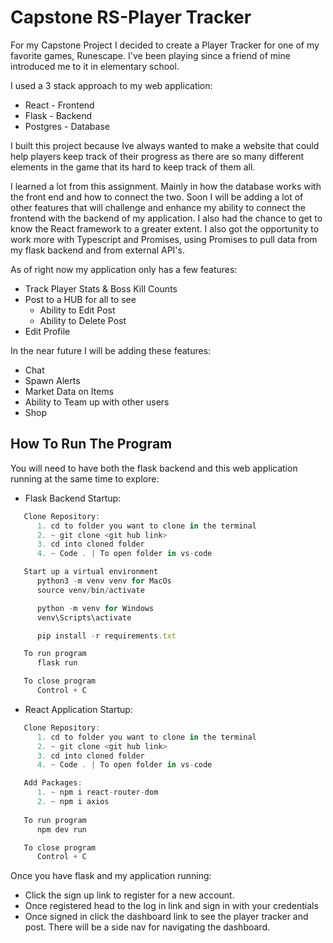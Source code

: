 # Capstone RS-Player Tracker

For my Capstone Project I decided to create a Player Tracker for one of my favorite games, Runescape. I've been playing since a friend of mine introduced me to it in elementary school. 

I used a 3 stack approach to my web application:

- React - Frontend
- Flask - Backend
- Postgres - Database

I built this project because Ive always wanted to make a website that could help players keep track of their progress as there are so many different elements in the game that its hard to keep track of them all.

I learned a lot from this assignment. Mainly in how the database works with the front end and how to connect the two. Soon I will be adding a lot of other features that will challenge and enhance my ability to connect the frontend with the backend of my application. I also had the chance to get to know the React framework to a greater extent. I also got the opportunity to work more with Typescript and Promises, using Promises to pull data from my flask backend and from external API's. 

As of right now my application only has a few features:

- Track Player Stats & Boss Kill Counts 
- Post to a HUB for all to see
   - Ability to Edit Post
   - Ability to Delete Post
- Edit Profile

In the near future I will be adding these features:

- Chat
- Spawn Alerts
- Market Data on Items
- Ability to Team up with other users
- Shop

## How To Run The Program

You will need to have both the flask backend and this web application running at the same time to explore:

- Flask Backend Startup:

```js
   Clone Repository:
      1. cd to folder you want to clone in the terminal
      2. ~ git clone <git hub link>
      3. cd into cloned folder
      4. ~ Code . | To open folder in vs-code

   Start up a virtual environment
      python3 -m venv venv for MacOs
      source venv/bin/activate

      python -m venv for Windows
      venv\Scripts\activate

      pip install -r requirements.txt

   To run program
      flask run

   To close program
      Control + C
```

- React Application Startup:

```js
   Clone Repository:
      1. cd to folder you want to clone in the terminal
      2. ~ git clone <git hub link>
      3. cd into cloned folder
      4. ~ Code . | To open folder in vs-code

   Add Packages:
      1. ~ npm i react-router-dom
      2. ~ npm i axios
      
   To run program
      npm dev run

   To close program
      Control + C
```

Once you have flask and my application running:

- Click the sign up link to register for a new account.
- Once registered head to the log in link and sign in with your credentials
- Once signed in click the dashboard link to see the player tracker and post. There will be a side nav for navigating the dashboard.

